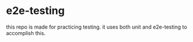 # e2e-testing

this repo is made for practicing testing. it uses both unit and e2e-testing to accomplish this.
